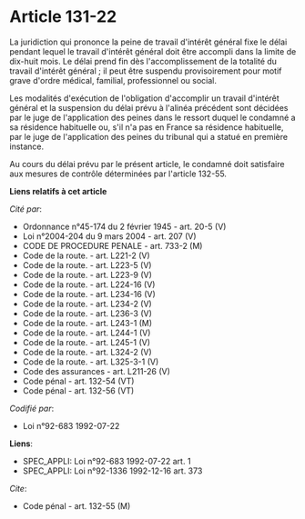 # Article 131-22

La juridiction qui prononce la peine de travail d'intérêt général fixe le délai pendant lequel le travail d'intérêt général
doit être accompli dans la limite de dix-huit mois. Le délai prend fin dès l'accomplissement de la totalité du travail
d'intérêt général ; il peut être suspendu provisoirement pour motif grave d'ordre médical, familial, professionnel ou social.

Les modalités d'exécution de l'obligation d'accomplir un travail d'intérêt général et la suspension du délai prévu à l'alinéa
précédent sont décidées par le juge de l'application des peines dans le ressort duquel le condamné a sa résidence habituelle
ou, s'il n'a pas en France sa résidence habituelle, par le juge de l'application des peines du tribunal qui a statué en
première instance.

Au cours du délai prévu par le présent article, le condamné doit satisfaire aux mesures de contrôle déterminées par l'article
132-55.

**Liens relatifs à cet article**

_Cité par_:

  - Ordonnance n°45-174 du 2 février 1945 - art. 20-5 (V)
  - Loi n°2004-204 du 9 mars 2004 - art. 207 (V)
  - CODE DE PROCEDURE PENALE - art. 733-2 (M)
  - Code de la route. - art. L221-2 (V)
  - Code de la route. - art. L223-5 (V)
  - Code de la route. - art. L223-9 (V)
  - Code de la route. - art. L224-16 (V)
  - Code de la route. - art. L234-16 (V)
  - Code de la route. - art. L234-2 (V)
  - Code de la route. - art. L236-3 (V)
  - Code de la route. - art. L243-1 (M)
  - Code de la route. - art. L244-1 (V)
  - Code de la route. - art. L245-1 (V)
  - Code de la route. - art. L324-2 (V)
  - Code de la route. - art. L325-3-1 (V)
  - Code des assurances - art. L211-26 (V)
  - Code pénal - art. 132-54 (VT)
  - Code pénal - art. 132-56 (VT)

_Codifié par_:

  - Loi n°92-683 1992-07-22

**Liens**:

  - SPEC_APPLI: Loi n°92-683 1992-07-22 art. 1
  - SPEC_APPLI: Loi n°92-1336 1992-12-16 art. 373

_Cite_:

  - Code pénal - art. 132-55 (M)
